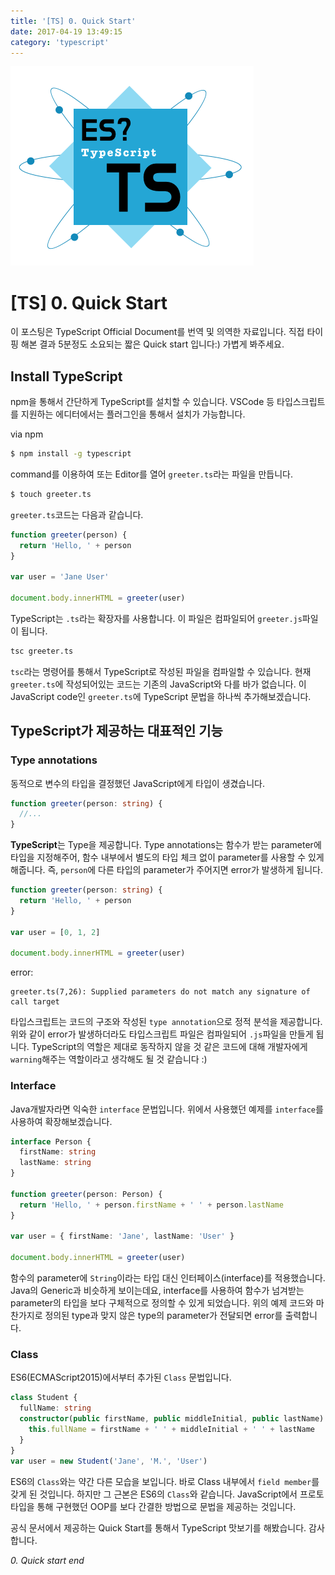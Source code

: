 ```yaml
---
title: '[TS] 0. Quick Start'
date: 2017-04-19 13:49:15
category: 'typescript'
---
```


![](./typescript.png)

# [TS] 0. Quick Start

이 포스팅은 TypeScript Official Document를 번역 및 의역한 자료입니다. 직접 타이핑 해본 결과 5분정도 소요되는 짧은 Quick start 입니다:) 가볍게 봐주세요.

## Install TypeScript

npm을 통해서 간단하게 TypeScript를 설치할 수 있습니다. VSCode 등 타입스크립트를 지원하는 에디터에서는 플러그인을 통해서 설치가 가능합니다.

via npm

```bash
$ npm install -g typescript
```

command를 이용하여 또는 Editor를 열어 `greeter.ts`라는 파일을 만듭니다.

```bash
$ touch greeter.ts
```

`greeter.ts`코드는 다음과 같습니다.

```typescript
function greeter(person) {
  return 'Hello, ' + person
}

var user = 'Jane User'

document.body.innerHTML = greeter(user)
```

TypeScript는 `.ts`라는 확장자를 사용합니다. 이 파일은 컴파일되어 `greeter.js`파일이 됩니다.

```bash
tsc greeter.ts
```

`tsc`라는 명령어를 통해서 TypeScript로 작성된 파일을 컴파일할 수 있습니다.
현재 `greeter.ts`에 작성되어있는 코드는 기존의 JavaScript와 다를 바가 없습니다. 이 JavaScript code인 `greeter.ts`에 TypeScript 문법을 하나씩 추가해보겠습니다.

## TypeScript가 제공하는 대표적인 기능

### Type annotations

동적으로 변수의 타입을 결정했던 JavaScript에게 타입이 생겼습니다.

```typescript
function greeter(person: string) {
  //...
}
```

**TypeScript**는 Type을 제공합니다. Type annotations는 함수가 받는 parameter에 타입을 지정해주어, 함수 내부에서 별도의 타입 체크 없이 parameter를 사용할 수 있게 해줍니다. 즉, `person`에 다른 타입의 parameter가 주어지면 error가 발생하게 됩니다.

```typescript
function greeter(person: string) {
  return 'Hello, ' + person
}

var user = [0, 1, 2]

document.body.innerHTML = greeter(user)
```

error:

```
greeter.ts(7,26): Supplied parameters do not match any signature of call target
```

타입스크립트는 코드의 구조와 작성된 `type annotation`으로 정적 분석을 제공합니다. 위와 같이 error가 발생하더라도 타입스크립트 파일은 컴파일되어 `.js`파일을 만들게 됩니다. TypeScript의 역할은 제대로 동작하지 않을 것 같은 코드에 대해 개발자에게 `warning`해주는 역할이라고 생각해도 될 것 같습니다 :)

### Interface

Java개발자라면 익숙한 `interface` 문법입니다. 위에서 사용했던 예제를 `interface`를 사용하여 확장해보겠습니다.

```typescript
interface Person {
  firstName: string
  lastName: string
}

function greeter(person: Person) {
  return 'Hello, ' + person.firstName + ' ' + person.lastName
}

var user = { firstName: 'Jane', lastName: 'User' }

document.body.innerHTML = greeter(user)
```

함수의 parameter에 `String`이라는 타입 대신 인터페이스(interface)를 적용했습니다. Java의 Generic과 비슷하게 보이는데요, interface를 사용하여 함수가 넘겨받는 parameter의 타입을 보다 구체적으로 정의할 수 있게 되었습니다. 위의 예제 코드와 마찬가지로 정의된 type과 맞지 않은 type의 parameter가 전달되면 error를 출력합니다.

### Class

ES6(ECMAScript2015)에서부터 추가된 `Class` 문법입니다.

```typescript
class Student {
  fullName: string
  constructor(public firstName, public middleInitial, public lastName) {
    this.fullName = firstName + ' ' + middleInitial + ' ' + lastName
  }
}
var user = new Student('Jane', 'M.', 'User')
```

ES6의 `Class`와는 약간 다른 모습을 보입니다. 바로 Class 내부에서 `field member`를 갖게 된 것입니다. 하지만 그 근본은 ES6의 `Class`와 같습니다. JavaScript에서 프로토타입을 통해 구현했던 OOP를 보다 간결한 방법으로 문법을 제공하는 것입니다.

공식 문서에서 제공하는 Quick Start를 통해서 TypeScript 맛보기를 해봤습니다. 감사합니다.

_0. Quick start end_
